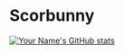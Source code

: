 # Scorbunny
[![Your Name's GitHub stats](https://github-readme-stats.vercel.app/api?username=Scorbunny10&show_icons=true&count_private=true&theme=gruvbox)](https://github.com/YOUR_USERNAME)
